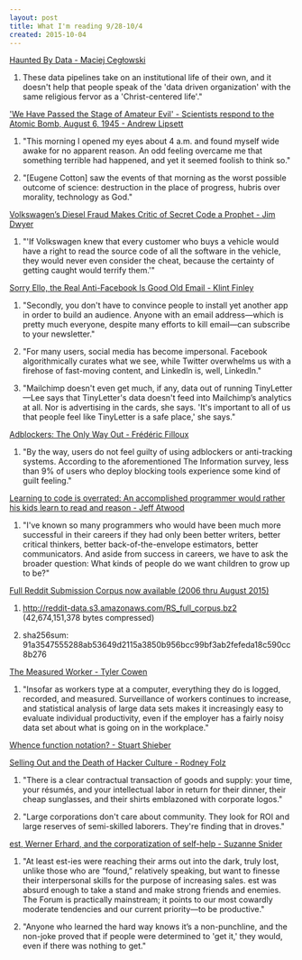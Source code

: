 ```yaml
---
layout: post
title: What I'm reading 9/28-10/4
created: 2015-10-04
---
```


[Haunted By Data - Maciej Cegłowski](http://idlewords.com/talks/haunted_by_data.htm)

1. These data pipelines take on an institutional life of their own, and it doesn't help that people speak of the 'data driven organization' with the same religious fervor as a 'Christ-centered life'."

['We Have Passed the Stage of Amateur Evil' -  Scientists respond to the Atomic Bomb, August 6, 1945 - Andrew Lipsett](http://werehistory.org/atomic-bomb/)

1. "This morning I opened my eyes about 4 a.m. and found myself wide awake for no apparent reason. An odd feeling overcame me that something terrible had happened, and yet it seemed foolish to think so."

2. "[Eugene Cotton] saw the events of that morning as the worst possible outcome of science: destruction in the place of progress, hubris over morality, technology as God."

[Volkswagen’s Diesel Fraud Makes Critic of Secret Code a Prophet - Jim Dwyer](http://www.nytimes.com/2015/09/23/nyregion/volkswagens-diesel-fraud-makes-critic-of-secret-code-a-prophet.html?_r=0)

1. "'If Volkswagen knew that every customer who buys a vehicle would have a right to read the source code of all the software in the vehicle, they would never even consider the cheat, because the certainty of getting caught would terrify them.'"

[Sorry Ello, the Real Anti-Facebook Is Good Old Email - Klint Finley](http://www.wired.com/2015/09/sorry-ello-real-anti-facebook-good-old-email/)

1. "Secondly, you don't have to convince people to install yet another app in order to build an audience. Anyone with an email address—which is pretty much everyone, despite many efforts to kill email—can subscribe to your newsletter."

2. "For many users, social media has become impersonal. Facebook algorithmically curates what we see, while Twitter overwhelms us with a firehose of fast-moving content, and LinkedIn is, well, LinkedIn."

3. "Mailchimp doesn't even get much, if any, data out of running TinyLetter—Lee says that TinyLetter's data doesn't feed into Mailchimp’s analytics at all. Nor is advertising in the cards, she says. 'It's important to all of us that people feel like TinyLetter is a safe place,' she says."

[Adblockers: The Only Way Out - Frédéric Filloux](http://www.mondaynote.com/2015/09/27/adblockers-the-only-way-out/)

1. "By the way, users do not feel guilty of using adblockers or anti-tracking systems. According to the aforementioned The Information survey, less than 9% of users who deploy blocking tools experience some kind of guilt feeling."

[Learning to code is overrated: An accomplished programmer would rather his kids learn to read and reason - Jeff Atwood](http://www.nydailynews.com/opinion/jeff-atwood-learning-code-overrated-article-1.2374772)

1. "I've known so many programmers who would have been much more successful in their careers if they had only been better writers, better critical thinkers, better back-of-the-envelope estimators, better communicators. And aside from success in careers, we have to ask the broader question: What kinds of people do we want children to grow up to be?"

[Full Reddit Submission Corpus now available (2006 thru August 2015)](https://www.reddit.com/r/datasets/comments/3mg812/full_reddit_submission_corpus_now_available_2006/)

1. <http://reddit-data.s3.amazonaws.com/RS_full_corpus.bz2> (42,674,151,378 bytes compressed)

2. sha256sum: 91a3547555288ab53649d2115a3850b956bcc99bf3ab2fefeda18c590cc8b276

[The Measured Worker - Tyler Cowen](http://www.technologyreview.com/news/541531/the-measured-worker/)

1. "Insofar as workers type at a computer, everything they do is logged, recorded, and measured. Surveillance of workers continues to increase, and statistical analysis of large data sets makes it increasingly easy to evaluate individual productivity, even if the employer has a fairly noisy data set about what is going on in the workplace."

[Whence function notation? - Stuart Shieber](http://blogs.law.harvard.edu/pamphlet/2015/09/28/whence-function-notation/)

[Selling Out and the Death of Hacker Culture - Rodney Folz](https://medium.com/@folz/selling-out-and-the-death-of-hacker-culture-fec1f101b138)

1. "There is a clear contractual transaction of goods and supply: your time, your résumés, and your intellectual labor in return for their dinner, their cheap sunglasses, and their shirts emblazoned with corporate logos."

2. "Large corporations don't care about community. They look for ROI and large reserves of semi-skilled laborers. They're finding that in droves."

[est, Werner Erhard, and the corporatization of self-help - Suzanne Snider](http://www.believermag.com/issues/200305/?read=article_snider)

1. "At least est-ies were reaching their arms out into the dark, truly lost, unlike those who are “found,” relatively speaking, but want to finesse their interpersonal skills for the purpose of increasing sales. est was absurd enough to take a stand and make strong friends and enemies. The Forum is practically mainstream; it points to our most cowardly moderate tendencies and our current priority—to be productive."

2. "Anyone who learned the hard way knows it’s a non-punchline, and the non-joke proved that if people were determined to 'get it,' they would, even if there was nothing to get."
